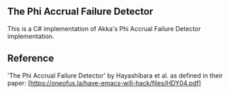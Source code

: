## The Phi Accrual Failure Detector

This is a C# implementation of Akka's Phi Accrual Failure Detector implementation.

## Reference
'The Phi Accrual Failure Detector' by Hayashibara et al. as defined in their paper:
[https://oneofus.la/have-emacs-will-hack/files/HDY04.pdf]